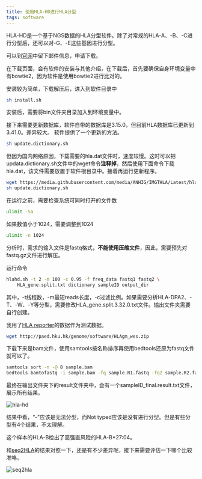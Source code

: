 ```yaml
---
title: 使用HLA-HD进行HLA分型
tags: software
---
```


HLA-HD是一个基于NGS数据的HLA分型软件。除了对常规的HLA-A、-B、-C进行分型后，还可以对-G、-E这些基因进行分型。

可以到[官网](https://www.genome.med.kyoto-u.ac.jp/HLA-HD/)中留下邮件信息，申请下载。

在下载页面，会有软件的安装与其他介绍，在下载后，首先要确保自身环境变量中有bowtie2，因为软件是使用bowtie2进行比对的。

安装较为简单，下载解压后，进入到软件目录中
```bash
sh install.sh
```

安装后，需要将bin文件夹目录加入到环境变量中。

接下来需要更新数据库，软件自带的数据库是3.15.0，但目前HLA数据库已更新到3.41.0。差异较大。
软件提供了一个更新的方法。

```bash
sh update.dictionary.sh
```

但因为国内网络原因，下载需要的hla.dat文件时，速度较慢。这时可以把updata.dictionary.sh文件中的wget命令**注释掉**，然后使用下面命令下载hla.dat，该文件需要放置于软件根目录中。接着再运行更新程序。

```bash
wget https://media.githubusercontent.com/media/ANHIG/IMGTHLA/Latest/hla.dat
sh update.dictionary.sh
```

在运行之前，需要检查系统可同时打开的文件数
```bash
ulimit -Sa
```

如果数值小于1024，需要调整到1024
```bash
ulimit -n 1024
```

分析时，需求的输入文件是fastq格式，**不能使用压缩文件**，因此，需要预先对fastq.gz文件进行解压。

运行命令
```bash
hlahd.sh -t 2 -m 100 -c 0.95 -f freq_data fastq1 fastq2 \
	HLA_gene.split.txt dictionary sampleID output_dir
```

其中，-t线程数，-m最短reads长度，-c过滤比例。如果需要分析HLA-DPA2、-T、-W、-Y等分型，需要修改HLA_gene.split.3.32.0.txt文件。输出文件夹需要自行创建。



我用了[HLA reporter](http://paed.hku.hk/genome/software.html)的数据作为测试数据。

```bash
wget http://paed.hku.hk/genome/software/HLAgm_wes.zip
```

下载下来是bam文件，使用samtools按名称排序再使用bedtools还原为fastq文件就可以了。
```bash
samtools sort -n -@ 8 sample.bam
bedtools bamtofastq -i sample.bam -fq sample.R1.fastq -fq2 sample.R2.fastq
```



最终在输出文件夹下的result文件夹中，会有一个sampleID_final.result.txt文件，展示所有结果。

![hla-hd](https://raw.githubusercontent.com/pzweuj/pzweuj.github.io/refs/heads/master/downloads/images/hla-hd.jpg)

结果中看，“-”应该是无法分型，而Not typed应该是没有进行分型。但是有些分型有4个结果，不太理解。

这个样本的HLA-B检出了高强直风险的HLA-B\*27:04。

和[seq2HLA](https://pzweuj.github.io/2018/03/14/seq2HLA.html)的结果对照一下，还是有不少差异呢，接下来需要评估一下哪个比较准咯。

![seq2hla](https://raw.githubusercontent.com/pzweuj/pzweuj.github.io/refs/heads/master/downloads/images/hla-hd-2.jpg)

